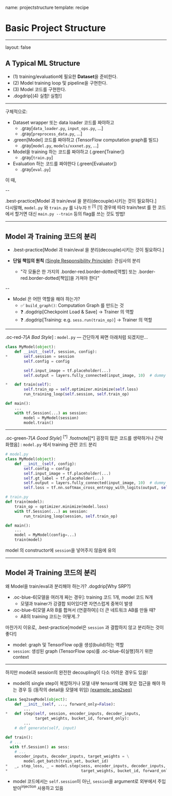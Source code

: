name: projectstructure
template: recipe

# Basic Project Structure



---

layout: false

## A Typical ML Structure

- (1) training/evaluation에 필요한 **Dataset**을 준비한다.
- (2) Model training loop 및 pipeline을 구현한다.
- (3) Model 코드를 구현한다.
- .dogdrip[(4) 실험! 실험!]



---

구체적으로:

- Dataset wrapper 또는 data loader 코드를 짜야하고
  - .gray[`data_loader.py`, `input_ops.py`, ...]
  - .gray[`preprocess_data.py`, ...]
- .green[Model] 코드를 짜야하고 (TensorFlow computation graph를 빌드)
  - .gray[`model.py`, `models/xxxnet.py`, ...]
- Model을 training 하는 코드를 짜야하고 (.green[Trainer])
  - .gray[`train.py`]
- Evaluation 하는 코드를 짜야한다 (.green[Evaluator])
  - .gray[`eval.py`]


이 때,


--

.best-practice[Model 과 train/eval 을 분리(decouple)시키는 것이 필요하다.]
<br/>
다시말해, `model.py` 와 `train.py` 를 나누자 !!
<sup>[1]</sup> <span class="footnote">[1] 경우에 따라 train/test 를 한 코드에서 할거면 대신 `main.py --train` 등의 flag를 쓰는 것도 방법!</span>



---

## Model 과 Training 코드의 분리

- .best-practice[Model 과 train/eval 을 분리(decouple)시키는 것이 필요하다.]

- **단일 책임의 원칙** [(Single Responsibility Principle)][wiki-SRP]: 관심사의 분리
  - "각 모듈은 한 가지의 .border-red.border-dotted[역할] 또는 .border-red.border-dotted[책임]을 가져야 한다"




--

<p>

- Model 은 어떤 역할을 해야 하는가?
  * ✅ `build_graph()`: Computation Graph 를 만드는 것
  * ❓ .dogdrip[Checkpoint Load & Save] → Trainer 의 역할
  * ❓ .dogdrip[Training: e.g. `sess.run(train_op)`] → Trainer 의 역할

[wiki-SRP]: https://en.wikipedia.org/wiki/Single_responsibility_principle





---

.oc-red-7[*A Bad Style*] : `model.py` — 간단하게 짜면 아래처럼 되겠지만...

```python
class MyModel(object):
    def __init__(self, session, config):
*       self.session = session
        self.config = config

        self.input_image = tf.placeholder(...)
        self.output = layers.fully_connected(input_image, 10)  # dummy model

*   def train(self):
        self.train_op = self.optimizer.minimize(self.loss)
        run_training_loop(self.session, self.train_op)

def main():
    ...
    with tf.Session(...) as session:
        model = MyModel(session)
        model.train()
```



---

.oc-green-7[*A Good Style*]
<sup>[\*]</sup> .footnote[[\*] 굉장히 많은 코드를 생략하거나 간략화했음]
: `model.py` 에서 training 관련 코드 분리

```python
# model.py
class MyModel(object):
    def __init__(self, config):
        self.config = config
        self.input_image = tf.placeholder(...)
        self.gt_label = tf.placeholder(...)
        self.output = layers.fully_connected(input_image, 10)  # dummy model
        self.loss = tf.nn.softmax_cross_entropy_with_logits(output, self.gt_label)
```

```python
# train.py
def train(model):
    train_op = optimizer.minimize(model.loss)
    with tf.Session(...) as session:
        run_training_loop(session, self.train_op)

def main():
    ...
    model = MyModel(config=...)
    train(model)
```

model 의 constructor에 `session`을 넣어주지 않음에 유의



---

## Model 과 Training 코드의 분리

왜 Model을 train/eval과 분리해야 하는가? .dogdrip[Why SRP?]

- .oc-blue-6[모델을 여러개 짜는 경우]: training 코드 1개, model 코드 N개
  - 모델과 trainer가 강결합 되어있다면 자연스럽게 중복이 발생
- .oc-blue-6[모델 A와 B를 합쳐서 (연결하여)] 더 큰 네트워크 AB를 만들 때?
  - AB의 training 코드는 어떻게..?

마찬가지 이유로,
.best-practice[model은 `session` 과 결합하지 않고 분리하는 것이 좋다!]
  - model: graph 및 TensorFlow op을 생성(build)하는 역할
  - `session`: 생성된 graph (TensorFlow ops)를 .oc-blue-6[실행]하기 위한 context






---

하지만 model과 session의 완전한 decoupling이 다소 어려운 경우도 있음!

- model의 single step이 복잡하거나 모델 내부 tensor에 대해 잦은 접근을 해야 하는 경우 등 (동작의 detail을 모델에 위임)
  [(example: seq2seq)](https://github.com/tensorflow/models/blob/master/tutorials/rnn/translate/seq2seq_model.py#L195)

```python
class Seq2seqModel(object):
    def __init__(self, ..., forward_only=False):
        ...
*   def step(self, session, encoder_inputs, decoder_inputs,
             target_weights, bucket_id, forward_only):
        ...
    # def generate(self, input)
```

```python
def train():
  # ...
  with tf.Session() as sess:
    # ...
    encoder_inputs, decoder_inputs, target_weights = \
        model.get_batch(train_set, bucket_id)
*   _, step_loss, _ = model.step(sess, encoder_inputs, decoder_inputs,
*                                target_weights, bucket_id, forward_only=False)
```

- model 코드에서는 `self.session`이 아닌, `session`을 argument로 외부에서 주입받아<sup>injection</sup> 사용하고 있음

